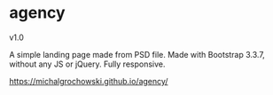 # agency
v1.0

A simple landing page made from PSD file. Made with Bootstrap 3.3.7, without any JS or jQuery. Fully responsive.

https://michalgrochowski.github.io/agency/
